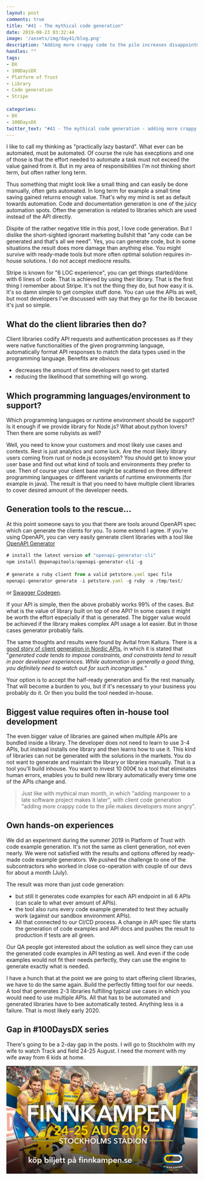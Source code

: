 ```yaml
---
layout: post
comments: true
title: "#41 - The mythical code generation"
date: 2019-08-23 03:32:44
image: '/assets/img/day41/blog.png'
description: "Adding more crappy code to the pile increases disappointment"
handles: "" 
tags:
- DX 
- 100DaysDX
- Platform of Trust 
- Library
- Code generation
- Stripe

categories:
- DX
- 100DaysDX
twitter_text: "#41 - The mythical code generation - adding more crappy code to the pile increases disappointment"
---
```

I like to call my thinking as "practically lazy bastard". What ever can be automated, must be automated. Of course the rule has execptions and one of those is that the effort needed to automate a task must not exceed the value gained from it. But in my area of responsibilities I'm not thinking short term, but often rather long term. 

Thus something that might look like a small thing and can easily be done manually, often gets automated. In long term for example a small time saving gained returns enough value. That's why my mind is set as default towards automation. Code and documentation generation is one of the juicy automation spots. Often the generation is related to libraries which are used instead of the API directly. 

Dispite of the rather negative title in this post, I love code generation. But I dislike the short-sighted ignorant marketing bullshit that "any code can be generated and that's all we need". Yes, you can generate code, but in some situations the result does more damage than anything else. You might survive with ready-made tools but more often optimal solution requires in-house solutions. I do not accept mediocre results.   

Stripe is known for "6 LOC experience", you can get things started/done with 6 lines of code. That is achieved by using their library. That is the first thing I remember about Stripe. It's not the thing they do, but how easy it is. It's so damn simple to get complex stuff done. You can use the APIs as well, but most developers I've discussed with say that they go for the lib because it's just so simple. 

## What do the client libraries then do? 

Client libraries codify API requests and authentication processes as if they were native functionalities of the given programming language, automatically format API responses to match the data types used in the programming language. Benefits are obvious:

- decreases the amount of time developers need to get started 
- reducing the likelihood that something will go wrong.

## Which programming languages/environment to support?

Which programming languages or runtime environment should be support? Is it enough if we provide library for Node.js? What about python lovers? Then there are some rubyists as well? 

Well, you need to know your customers and most likely use cases and contexts. Rest is just analytics and some luck. Are the most likely library users coming from rust or node.js ecosystem? You should get to know your user base and find out what kind of tools and environments they prefer to use. Then of course your client base might be scattered on three different programming languages or different variants of runtime environments (for example in java). The result is that you need to have multiple client libraries to cover desired amount of the developer needs. 

## Generation tools to the rescue...

At this point someone says to you that there are tools around OpenAPI spec which can generate the clients for you. To some extend I agree. If you’re using OpenAPI, you can very easily generate client libraries with a tool like [OpenAPI Generator](https://openapi-generator.tech/)

```javascript
# install the latest version of "openapi-generator-cli"
npm install @openapitools/openapi-generator-cli -g

# generate a ruby client from a valid petstore.yaml spec file
openapi-generator generate -i petstore.yaml -g ruby -o /tmp/test/ 
```

 or [Swagger Codegen](https://swagger.io/tools/swagger-codegen/).

If your API is simple, then the above probably works 99% of the cases. But what is the value of library built on top of one API? In some cases it might be worth the effort especially if that is generated. The bigger value would be achieved if the library makes complex API usage a lot easier. But in those cases generator probably fails. 

The same thoughts and results were found by Avital from Kaltura. There is a [good story of client generation in Nordic APIs](https://nordicapis.com/why-you-should-auto-generate-api-client-libraries/), in which it is stated that "_generated code tends to impose constraints, and constraints tend to result in poor developer experiences. While automation is generally a good thing, you definitely need to watch out for such incongruities._"

Your option is to accept the half-ready generation and fix the rest manually. That will become a burden to you, but if it's necessary to your business you probably do it. Or then you build the tool needed in-house. 

## Biggest value requires often in-house tool development

The even bigger value of libraries are gained when multiple APIs are bundled inside a library. The developer does not need to learn to use 3-4 APIs, but instead installs one library and then learns how to use it. This kind of libraries can not be generated with the solutions in the markets. You do not want to generate and maintain the library or libraries manually. That is a tool you'll build inhouse. You want to invest 10 000€ to a tool that eliminates human errors, enables you to build new library automatically every time one of the APIs change and.  

<blockquote>Just like with mythical man month, in which "adding manpower to a late software project makes it later", with client code generation "adding more crappy code to the pile makes developers more angry". </blockquote>

## Own hands-on experiences 

We did an experiment during the summer 2019 in Platform of Trust with code example generation. It's not the same as client generation, not even nearly. We were not satisfied with the results and options offered by ready-made code example generators. We pushed the challenge to one of the subcontractors who worked in close co-operation with couple of our devs for about a month (July). 

The result was more than just code generation: 
* but still it generates code examples for each API endpoint in all 6 APIs (can scale to what ever amount of APIs). 
* the tool also runs every code example generated to test they actually work (against our sandbox environment APIs). 
* All that connected to our CI/CD process. A change in API spec file starts the generation of code examples and API docs and pushes the result to production if tests are all green. 

Our QA people got interested about the solution as well since they can use the generated code examples in API testing as well. And even if the code examples would not fit their needs perfectly, they can use the engine to generate exactly what is needed. 

I have a hunch that at the point we are going to start offering client libraries, we have to do the same again. Build the perfectly fitting tool for our needs. A tool that generates 2-3 libraries fulfilling typical use cases in which you would need to use multiple APIs. All that has to be automated and generated libraries have to bee automatically tested. Anything less is a failure. That is most likely early 2020. 


## Gap in #100DaysDX series

There's going to be a 2-day gap in the posts. I will go to Stockholm with my wife to watch Track and field 24-25 August. I need the moment with my wife away from 6 kids at home. 

<img itemprop="image" src="/assets/img/day41/swe.jpg" alt="{{site.name}}"/>
